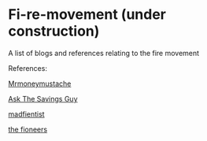 # Fi-re-movement (under construction)
A list of blogs and references relating to the fire movement


References:

[Mrmoneymustache](https://www.mrmoneymustache.com)

[Ask The Savings Guy](https://www.askthesavingsguy.com)

[madfientist](https://www.madfientist.com)

[the fioneers](https://www.thefioneers.com)
